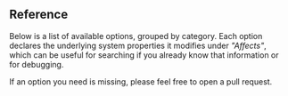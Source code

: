 ## Reference

Below is a list of available options, grouped by category. Each option declares the underlying system properties it modifies under _"Affects"_, which can be useful for searching if you already know that information or for debugging.

If an option you need is missing, please feel free to open a pull request.
